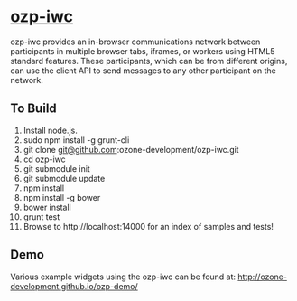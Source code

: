 [ozp-iwc](http://ozone-development.github.io/ozp-iwc/)
==============================

ozp-iwc provides an in-browser communications network between participants in multiple browser tabs, 
iframes, or workers using HTML5 standard features.  These participants, which can be from different origins,
can use the client API to send messages to any other participant on the network.

To Build
--------------
1.  Install node.js.
2.  sudo npm install -g grunt-cli
3.  git clone git@github.com:ozone-development/ozp-iwc.git
4.  cd ozp-iwc
5.  git submodule init
6.  git submodule update
7.  npm install
8.  npm install -g bower
9.  bower install
10. grunt test
11. Browse to http://localhost:14000 for an index of samples and tests!

Demo
---------------
Various example widgets using the ozp-iwc can be found at:
http://ozone-development.github.io/ozp-demo/
